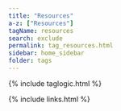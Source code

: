 ```yaml
---
title: "Resources"
a-z: ["Resources"]
tagName: resources
search: exclude
permalink: tag_resources.html
sidebar: home_sidebar
folder: tags
---
```

{% include taglogic.html %}

{% include links.html %}
